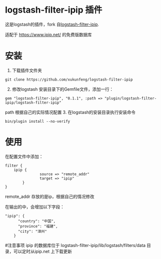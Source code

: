 # logstash-filter-ipip 插件

这是logstash的插件，fork 自[logstash-filter-ipip](https://github.com/bittopaz/logstash-filter-ipip).

适配于 https://www.ipip.net/ 的免费版数据库

# 安装
1.  下载插件文件夹
```shell
git clone https://github.com/xukunfeng/logstash-filter-ipip 
```
2. 修改logstash 安装目录下的Gemfile文件，添加一行：
```
gem "logstash-filter-ipip", "0.1.1", :path => "plugin/logstash-filter-ipip/logstash-filter-ipip"
```
path 根据自己的实际情况配置
3. 在logstash的安装目录执行安装命令
```
bin/plugin install --no-verify
```
# 使用

在配置文件中添加：
```
filter {
    ipip {
                source => "remote_addr"
                target => "ipip"
        }
}
```
remote_addr 存放的是ip，根据自己的情况修改

在输出的中，会增加以下字段：
```
"ipip": {
      "country": "中国",
      "province": "福建",
      "city": "漳州"
    }
```

#注意事项
ipip 的数据库位于 logstash-filter-ipip/lib/logstash/filters/data 目录，可以定时从ipip.net 上下载更新
